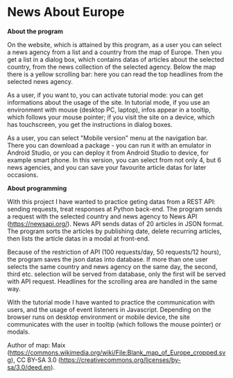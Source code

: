 # News About Europe


**About the program**

On the website, which is attained by this program, as a user you can select a news agency from a list and a country from the map of Europe. Then you get a list in a dialog box, which contains datas of articles about the selected country, from the news collection of the selected agency. Below the map there is a yellow scrolling bar: here you can read the top headlines from the selected news agency.

As a user, if you want to, you can activate tutorial mode: you can get informations about the usage of the site. In tutorial mode, if you use an environment with mouse (desktop PC, laptop), infos appear in a tooltip, which follows your mouse pointer; if you visit the site on a device, which has touchscreen, you get the instructions in dialog boxes.

As a user, you can select "Mobile version" menu at the navigation bar. There you can download a package - you can run it with an emulator in Android Studio, or you can deploy it from Android Studio to device, for example smart phone. In this version, you can select from not only 4, but 6 news agencies, and you can save your favourite article datas for later occasions.


**About programming**

With this project I have wanted to practice geting datas from a REST API: sending requests, treat responses at Python back-end. The program sends a request with the selected country and news agency to News API (https://newsapi.org/). News API sends datas of 20 articles in JSON format. The program sorts the articles by publishing date, delete recurring articles, then lists the article datas in a modal at front-end.

Because of the restriction of API (100 requests/day, 50 requests/12 hours), the program saves the json datas into database. If more than one user selects the same country and news agency on the same day, the second, third etc. selection will be served from database, only the first will be served with API request. Headlines for the scrolling area are handled in the same way.

With the tutorial mode I have wanted to practice the communication with users, and the usage of event listeners in Javascript. Depending on the browser runs on desktop environment or mobile device, the site communicates with the user in tooltip (which follows the mouse pointer) or modals.

Author of map: Maix (https://commons.wikimedia.org/wiki/File:Blank_map_of_Europe_cropped.svg), CC BY-SA 3.0 (https://creativecommons.org/licenses/by-sa/3.0/deed.en).